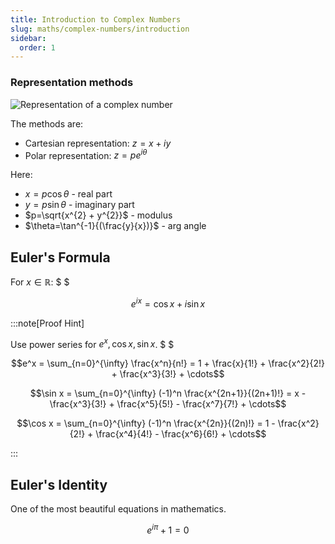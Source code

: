 ```yaml
---
title: Introduction to Complex Numbers
slug: maths/complex-numbers/introduction
sidebar:
  order: 1
---
```


### Representation methods

![Representation of a complex number](/maths/complex/representation-methods.jpg)

The methods are:

- Cartesian representation: $z=x+iy$
- Polar representation: $z=pe^{i\theta}$

Here:

- $x = p\cos{\theta}$ - real part
- $y=p\sin{\theta}$ - imaginary part
- $p=\sqrt{x^{2} + y^{2}}$ - modulus
- $\theta=\tan^{-1}{(\frac{y}{x})}$ - arg angle

## Euler's Formula

For $x\in\mathbb{R}$: $ $

```math
e^{ix} = \cos{x} + i\sin{x}
```

:::note[Proof Hint]

Use power series for $e^x,\cos{x}, \sin{x}$. $ $

```math
e^x = \sum_{n=0}^{\infty} \frac{x^n}{n!} = 1 + \frac{x}{1!} + \frac{x^2}{2!} + \frac{x^3}{3!} + \cdots
```

```math
\sin x = \sum_{n=0}^{\infty} (-1)^n \frac{x^{2n+1}}{(2n+1)!} = x - \frac{x^3}{3!} + \frac{x^5}{5!} - \frac{x^7}{7!} + \cdots
```

```math
\cos x = \sum_{n=0}^{\infty} (-1)^n \frac{x^{2n}}{(2n)!} = 1 - \frac{x^2}{2!} + \frac{x^4}{4!} - \frac{x^6}{6!} + \cdots
```

:::

## Euler's Identity

One of the most beautiful equations in mathematics.

```math
e^{i\pi} + 1 = 0
```
